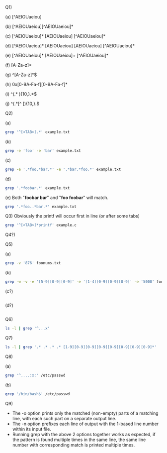Q1)

(a) [^AEIOUaeiou]

(b) [^AEIOUaeiou][^AEIOUaeiou]*

(c) [^AEIOUaeiou]\* [AEIOUaeiou] [^AEIOUaeiou]\*

(d) [^AEIOUaeiou]\* [AEIOUaeiou] [AEIOUaeiou] [^AEIOUaeiou]\*

(e) [^AEIOUaeiou]\* [AEIOUaeiou]+ [^AEIOUaeiou]\*

(f) [A-Za-z]*

(g) ^[A-Za-z]*$

(h) 0x[0-9A-Fa-f][0-9A-Fa-f]\*

(i) ^(.* ){10,}.*$

(j) ^(.*[^ ]){10,}.$

Q2)

(a) 
```bash
grep '^[<TAB>].*' example.txt
```
(b) 
```bash
grep -e 'foo' -e 'bar' example.txt
```
(c) 
```bash
grep -e '.*foo.*bar.*' -e '.*bar.*foo.*' example.txt
```
(d) 
```bash
grep '.*foobar.*' example.txt
```
(e) Both "**foobar bar**" and "**foo foobar**" will match.
```bash
grep '.*foo..*bar.*' example.txt
```

Q3) Obviously the printf will occur first in line (or after some tabs)
```bash
grep '^[<TAB>]*printf' example.c
```

Q4?)

Q5)

(a) 
```bash
grep -v '876' foonums.txt
```
(b) 
```bash
grep -w -v -e '[5-9][0-9][0-9]' -e '[1-4][0-9][0-9][0-9]' -e '5000' foonums.txt
```
(c?) 
```grep

```
(d?)
```grep

```

Q6)
```bash
ls -l | grep '^...x'
```

Q7)
```bash
ls -l | grep '.* .* .* .* [1-9][0-9][0-9][0-9][0-9][0-9][0-9][0-9]*'
```

Q8)

(a)
```bash
grep '^....:x:' /etc/passwd
```

(b)
```bash
grep '/bin/bash$' /etc/passwd
```

Q9)

- The -o option prints only the matched (non-empty) parts of a matching line, with each such part on a separate output line.
- The -n option prefixes each line of output with the 1-based line number within its input file.
- Running grep with the above 2 options together works as expected, if the pattern is found multiple times in the same line, the same line number with corresponding match is printed multiple times. 

